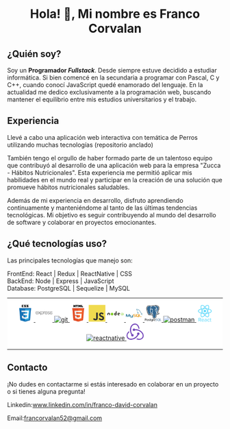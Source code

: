 
<h1 align="center">Hola! 👋, Mi nombre es Franco Corvalan</h1>

## ¿Quién soy? 
Soy un **Programador _Fullstack_**.
 Desde siempre estuve decidido a estudiar informática. Si bien comencé en la secundaria a programar con Pascal, C y C++, cuando conocí JavaScript quedé enamorado del lenguaje. 
 En la actualidad me dedico exclusivamente a la programación web, buscando mantener el equilibrio entre mis estudios universitarios y el trabajo.

 ## Experiencia
Llevé a cabo una aplicación web interactiva con temática de Perros utilizando muchas tecnologías (repositorio anclado)

También tengo el orgullo de haber formado parte de un talentoso equipo que contribuyó al desarrollo de una aplicación web para la empresa "Zucca - Hábitos Nutricionales". Esta experiencia me permitió aplicar mis habilidades en el mundo real y participar en la creación de una solución que promueve hábitos nutricionales saludables.

Además de mi experiencia en desarrollo, disfruto aprendiendo continuamente y manteniéndome al tanto de las últimas tendencias tecnológicas. Mi objetivo es seguir contribuyendo al mundo del desarrollo de software y colaborar en proyectos emocionantes.

## ¿Qué tecnologías uso? 
Las principales tecnologías que manejo son: 
<p>
  FrontEnd: React | Redux | ReactNative | CSS  <br>
  BackEnd: Node | Express | JavaScript <br>
  Database: PostgreSQL | Sequelize | MySQL
</p>
<table style="background-color: white">
  <tr>
    <td valign="top" width="50%">
      <div align="center">
        <p>
          <a href="https://www.w3schools.com/css/" target="_blank" rel="noreferrer">
            <img src="https://raw.githubusercontent.com/devicons/devicon/master/icons/css3/css3-original-wordmark.svg" alt="css3" width="40" height="40"/>
          </a>
          <a href="https://expressjs.com" target="_blank" rel="noreferrer">
            <img src="https://raw.githubusercontent.com/devicons/devicon/master/icons/express/express-original-wordmark.svg" alt="express" width="40" height="40"/>
          </a>
          <a href="https://git-scm.com/" target="_blank" rel="noreferrer">
            <img src="https://www.vectorlogo.zone/logos/git-scm/git-scm-icon.svg" alt="git" width="40" height="40"/>
          </a>
          <a href="https://www.w3.org/html/" target="_blank" rel="noreferrer">
            <img src="https://raw.githubusercontent.com/devicons/devicon/master/icons/html5/html5-original-wordmark.svg" alt="html5" width="40" height="40"/>
          </a>
          <a href="https://developer.mozilla.org/en-US/docs/Web/JavaScript" target="_blank" rel="noreferrer">
            <img src="https://raw.githubusercontent.com/devicons/devicon/master/icons/javascript/javascript-original.svg" alt="javascript" width="40" height="40"/>
          </a>
          <a href="https://nodejs.org" target="_blank" rel="noreferrer">
            <img src="https://raw.githubusercontent.com/devicons/devicon/master/icons/nodejs/nodejs-original-wordmark.svg" alt="nodejs" width="40" height="40"/>
          </a>
          <a href="https://www.mysql.com/" target="_blank" rel="noreferrer">
            <img src="https://raw.githubusercontent.com/devicons/devicon/master/icons/mysql/mysql-original-wordmark.svg" alt="mysql" width="40" height="40"/>
          </a>
          <a href="https://www.postgresql.org" target="_blank" rel="noreferrer">
            <img src="https://raw.githubusercontent.com/devicons/devicon/master/icons/postgresql/postgresql-original-wordmark.svg" alt="postgresql" width="40" height="40"/>
          </a>
          <a href="https://postman.com" target="_blank" rel="noreferrer">
            <img src="https://www.vectorlogo.zone/logos/getpostman/getpostman-icon.svg" alt="postman" width="40" height="40"/>
          </a>
          <a href="https://reactjs.org/" target="_blank" rel="noreferrer">
            <img src="https://raw.githubusercontent.com/devicons/devicon/master/icons/react/react-original-wordmark.svg" alt="react" width="40" height="40"/>
          </a>
          <a href="https://reactnative.dev/" target="_blank" rel="noreferrer">
            <img src="https://reactnative.dev/img/header_logo.svg" alt="reactnative" width="40" height="40"/>
          </a>
          <a href="https://redux.js.org" target="_blank" rel="noreferrer">
            <img src="https://raw.githubusercontent.com/devicons/devicon/master/icons/redux/redux-original.svg" alt="redux" width="40" height="40"/>
          </a>
        </p>
      </div>
    </td>
  </tr>
</table>

## Contacto
¡No dudes en contactarme si estás interesado en colaborar en un proyecto o si tienes alguna pregunta!

Linkedin:www.linkedin.com/in/franco-david-corvalan

Email:francorvalan52@gmail.com

</div>


<!---
Franco-Corvalan/Franco-Corvalan is a ✨ special ✨ repository because its `README.md` (this file) appears on your GitHub profile.
You can click the Preview link to take a look at your changes.
--->
